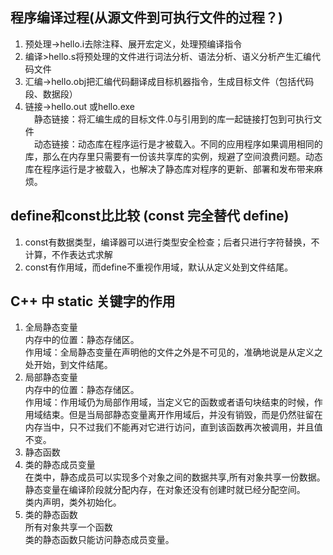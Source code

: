 ## 程序编译过程(从源文件到可执行文件的过程？)
1. 预处理->hello.i去除注释、展开宏定义，处理预编译指令  
2. 编译>hello.s将预处理的文件进行词法分析、语法分析、语义分析产生汇编代码文件  
3. 汇编->hello.obj把汇编代码翻译成目标机器指令，生成目标文件（包括代码段、数据段）  
4. 链接->hello.out 或hello.exe  
　静态链接：将汇编生成的目标文件.0与引用到的库一起链接打包到可执行文件  
　动态链接：动态库在程序运行是才被载入。不同的应用程序如果调用相同的库，那么在内存里只需要有一份该共享库的实例，规避了空间浪费问题。动态库在程序运行是才被载入，也解决了静态库对程序的更新、部署和发布带来麻烦。  

## define和const⽐比较 (const 完全替代 define) 
1. const有数据类型，编译器可以进行类型安全检查；后者只进行字符替换，不计算，不作表达式求解  
2. const有作用域，而define不重视作用域，默认从定义处到文件结尾。

## C++ 中 static 关键字的作用
1. 全局静态变量  
内存中的位置：静态存储区。   
作用域：全局静态变量在声明他的文件之外是不可见的，准确地说是从定义之处开始，到文件结尾。  
2.  局部静态变量  
内存中的位置：静态存储区。  
作用域：作用域仍为局部作用域，当定义它的函数或者语句块结束的时候，作用域结束。但是当局部静态变量离开作用域后，并没有销毁，而是仍然驻留在内存当中，只不过我们不能再对它进行访问，直到该函数再次被调用，并且值不变。  
3. 静态函数  
4. 类的静态成员变量    
在类中，静态成员可以实现多个对象之间的数据共享,所有对象共享一份数据。  
静态变量在编译阶段就分配内存，在对象还没有创建时就已经分配空间。  
类内声明，类外初始化。  
5. 类的静态函数   
所有对象共享一个函数  
类的静态函数只能访问静态成员变量。  
